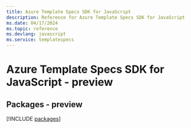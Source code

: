 ```yaml
---
title: Azure Template Specs SDK for JavaScript
description: Reference for Azure Template Specs SDK for JavaScript
ms.date: 04/17/2024
ms.topic: reference
ms.devlang: javascript
ms.service: templatespecs
---
```

# Azure Template Specs SDK for JavaScript - preview
## Packages - preview
[!INCLUDE [packages](template-specs-index.md)]